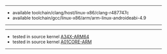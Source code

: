***
* available toolchain/clang/host/linux-x86/clang-r487747c
* available toolchain/gcc/linux-x86/arm/arm-linux-androideabi-4.9

***
***
* tested in source kernel [A34X-ARM64](https://github.com/xnnnsets/android_kernel_samsung_a34x)
* tested in source kernel [A01CORE-ARM](https://github.com/xnnnsets/android_kernel_samsung_a01core)
****
